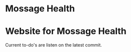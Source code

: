 # Mossage Health

#
# Website for Mossage Health

Current to-do's are listen on the latest commit. 
